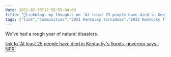 ```yaml
---
date: 2022-07-30T17:55:55-04:00
title: "🔗linkblog: my thoughts on 'At least 25 people have died in Kentucky's floods, governor says : NPR'"
tags: ["link","Communities","2021 Kentucky tornadoes","2022 Kentucky floods","Kentucky","natural disasters"]
---
```

We've had a rough year of natural disasters.
 

[link to 'At least 25 people have died in Kentucky's floods, governor says : NPR'](https://www.npr.org/2022/07/30/1114706847/kentucky-flood-deaths)
